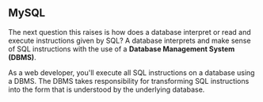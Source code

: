 ## **MySQL**

The next question this raises is how does a database interpret or read and execute instructions given by SQL? A database interprets and make sense of SQL instructions with the use of a **Database Management System (DBMS)**.

As a web developer, you'll execute all SQL instructions on a database using a DBMS. The DBMS takes responsibility for transforming SQL instructions into the form that is understood by the underlying database.
